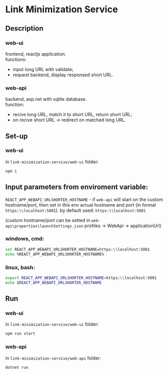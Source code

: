 # Link Minimization Service

## Description

### web-ui

frontend, reactjs application.  
functions:

- input long URL with validate;
- request backend, display responsed short URL.

### web-api

backend, asp.net with sqlite database.  
function:

- recive long URL, match it to short URL, return short URL;
- on recive short URL -> redirect on matched long URL.

## Set-up

### web-ui

in `link-minimization-servise/web-ui` folder:

```bash
npm i
```

## Input parameters from enviroment variable:

`REACT_APP_WEBAPI_URLSHORTER_HOSTNAME` - if `web-api` will start on the custom hostname/port, then set in this env actual hostname and port (in format `https:\\localhost:5001`). by default used: `https:\\localhost:5001`

(custom hostname/port can be setted in `web-api\properties\launchSettings.json` profiles -> WebApi -> applicationUrl)

### windows, cmd:

```bash
set REACT_APP_WEBAPI_URLSHORTER_HOSTNAME=https:\\localhost:5001
echo %REACT_APP_WEBAPI_URLSHORTER_HOSTNAME%
```

### linux, bash:

```bash
export REACT_APP_WEBAPI_URLSHORTER_HOSTNAME=https:\\localhost:5001
echo $REACT_APP_WEBAPI_URLSHORTER_HOSTNAME
```

## Run

### web-ui

in `link-minimization-servise/web-ui` folder:

```bash
npm run start
```

### web-api

in `link-minimization-servise/web-api` folder:

```bash
dotnet run
```
